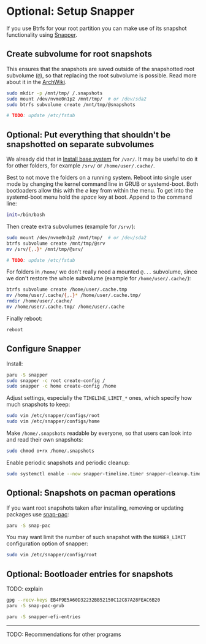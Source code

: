 # Optional: Setup Snapper

If you use Btrfs for your root partition you can make use of its snapshot functionality using [Snapper](https://wiki.archlinux.org/title/Snapper).

## Create subvolume for root snapshots

This ensures that the snapshots are saved outside of the snapshotted root subvolume (`@`), so that replacing the root subvolume is possible.
Read more about it in the [ArchWiki](https://wiki.archlinux.org/title/Snapper#Restoring_/_to_its_previous_snapshot).

```bash
sudo mkdir -p /mnt/tmp/ /.snapshots
sudo mount /dev/nvme0n1p2 /mnt/tmp/  # or /dev/sda2
sudo btrfs subvolume create /mnt/tmp/@snapshots

# TODO: update /etc/fstab
```


## Optional: Put everything that shouldn't be snapshotted on separate subvolumes

We already did that in [Install base system](./base-install.md#mount-and-prepare-filesystem) for `/var/`.
It may be useful to do it for other folders, for example `/srv/` or `/home/user/.cache/`.

Best to not move the folders on a running system.
Reboot into single user mode by changing the kernel command line in GRUB or systemd-boot.
Both bootloaders allow this with the *e* key from within the menu.
To get into the systemd-boot menu hold the *space* key at boot.
Append to the command line:

```bash
init=/bin/bash
```

Then create extra subvolumes (example for `/srv/`):

```bash
sudo mount /dev/nvme0n1p2 /mnt/tmp/  # or /dev/sda2
btrfs subvolume create /mnt/tmp/@srv
mv /srv/{,.}* /mnt/tmp/@srv/

# TODO: update /etc/fstab
```

For folders in `/home/` we don't really need a mounted `@...` subvolume, since we don't restore the whole subvolume (example for `/home/user/.cache/`):

```bash
btrfs subvolume create /home/user/.cache.tmp
mv /home/user/.cache/{,.}* /home/user/.cache.tmp/
rmdir /home/user/.cache/
mv /home/user/.cache.tmp/ /home/user/.cache
```

Finally reboot:

```bash
reboot
```


## Configure Snapper

Install:

```bash
paru -S snapper
sudo snapper -c root create-config /
sudo snapper -c home create-config /home
```

Adjust settings, especially the `TIMELINE_LIMIT_*` ones, which specify how much snapshots to keep:

```bash
sudo vim /etc/snapper/configs/root
sudo vim /etc/snapper/configs/home
```

Make `/home/.snapshots` readable by everyone, so that users can look into and read their own snapshots:

```bash
sudo chmod o+rx /home/.snapshots
```

Enable periodic snapshots and periodic cleanup:

```bash
sudo systemctl enable --now snapper-timeline.timer snapper-cleanup.timer
```


## Optional: Snapshots on pacman operations

If you want root snapshots taken after installing, removing or updating packages use [snap-pac](https://github.com/wesbarnett/snap-pac):

```bash
paru -S snap-pac
```

You may want limit the number of such snapshot with the `NUMBER_LIMIT` configuration option of snapper:

```bash
sudo vim /etc/snapper/config/root
```


## Optional: Bootloader entries for snapshots

TODO: explain

```bash
gpg --recv-keys EB4F9E5A60D32232BB52150C12C87A28FEAC6B20
paru -S snap-pac-grub
```

```bash
paru -S snapper-efi-entries
```

---

TODO: Recommendations for other programs
